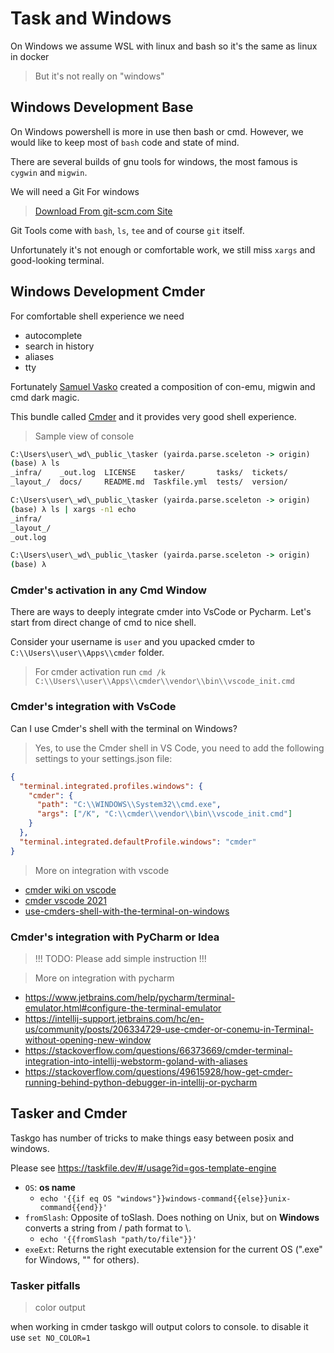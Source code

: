 # Task and Windows

On Windows we assume WSL with linux and bash
so it's the same as linux in docker

> But it's not really on "windows"

## Windows Development Base

On Windows powershell is more in use then bash or cmd.
However, we would like to keep most of `bash` code and
state of mind.

There are several builds of gnu tools for windows,
the most famous is `cygwin` and `migwin`.

We will need a Git For windows

> [Download From git-scm.com Site](https://git-scm.com/download/win)

Git Tools come with `bash`, `ls`, `tee` and of course `git` itself.

Unfortunately it's not enough or comfortable work,
we still miss `xargs` and good-looking terminal.

## Windows Development Cmder

For comfortable shell experience we need

- autocomplete
- search in history
- aliases
- tty

Fortunately [Samuel Vasko](https://github.com/samvasko) created
a composition of con-emu, migwin and cmd dark magic.

This bundle called [Cmder](https://cmder.net/)
and it provides very good shell experience.

> Sample view of console

```bat
C:\Users\user\_wd\_public_\tasker (yairda.parse.sceleton -> origin)
(base) λ ls
_infra/    _out.log  LICENSE    tasker/       tasks/  tickets/
_layout_/  docs/     README.md  Taskfile.yml  tests/  version/

C:\Users\user\_wd\_public_\tasker (yairda.parse.sceleton -> origin)
(base) λ ls | xargs -n1 echo
_infra/
_layout_/
_out.log

C:\Users\user\_wd\_public_\tasker (yairda.parse.sceleton -> origin)
(base) λ
```

### Cmder's activation in any Cmd Window

There are ways to deeply integrate cmder into VsCode or Pycharm.
Let's start from direct change of cmd to nice shell.

Consider your username is `user` and you upacked cmder to
`C:\\Users\\user\\Apps\\cmder` folder.

> For cmder activation run
> `cmd /k C:\\Users\\user\\Apps\\cmder\\vendor\\bin\\vscode_init.cmd`


### Cmder's integration with VsCode

Can I use Cmder's shell with the terminal on Windows?

> Yes, to use the Cmder shell in VS Code, you need to add the following settings to your settings.json file:


```json
{
  "terminal.integrated.profiles.windows": {
    "cmder": {
      "path": "C:\\WINDOWS\\System32\\cmd.exe",
      "args": ["/K", "C:\\cmder\\vendor\\bin\\vscode_init.cmd"]
    }
  },
  "terminal.integrated.defaultProfile.windows": "cmder"
}
```

> More on integration with vscode

- [cmder wiki on vscode](https://github.com/cmderdev/cmder/wiki/Seamless-VS-Code-Integration)
- [cmder vscode 2021](https://dev.to/andrewriveradev/how-to-setup-cmder-in-vscode-in-2021-3nkc)
- [use-cmders-shell-with-the-terminal-on-windows](https://code.visualstudio.com/docs/editor/integrated-terminal#_can-i-use-cmders-shell-with-the-terminal-on-windows)

### Cmder's integration with PyCharm or Idea

> !!! TODO: Please add simple instruction !!!

> More on integration with pycharm

- https://www.jetbrains.com/help/pycharm/terminal-emulator.html#configure-the-terminal-emulator
- https://intellij-support.jetbrains.com/hc/en-us/community/posts/206334729-use-cmder-or-conemu-in-Terminal-without-opening-new-window
- https://stackoverflow.com/questions/66373669/cmder-terminal-integration-into-intellij-webstorm-goland-with-aliases
- https://stackoverflow.com/questions/49615928/how-get-cmder-running-behind-python-debugger-in-intellij-or-pycharm

## Tasker and Cmder

Taskgo has number of tricks to make things easy between posix and windows.

Please see https://taskfile.dev/#/usage?id=gos-template-engine

- `OS`: **os name**
  - `echo '{{if eq OS "windows"}}windows-command{{else}}unix-command{{end}}'`
- `fromSlash`: Opposite of toSlash. Does nothing on Unix, but on **Windows** converts a string from / path format to \\.
  - `echo '{{fromSlash "path/to/file"}}'`
- `exeExt`: Returns the right executable extension for the current OS (".exe" for Windows, "" for others).

### Tasker pitfalls

> color output

when working in cmder taskgo will output colors to console.
to disable it use `set NO_COLOR=1`
